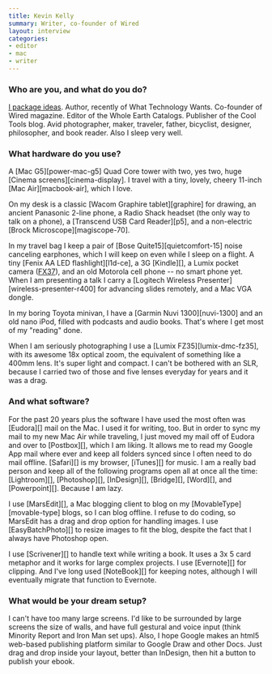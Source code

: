 ```yaml
---
title: Kevin Kelly
summary: Writer, co-founder of Wired
layout: interview
categories:
- editor
- mac
- writer
---
```


### Who are you, and what do you do?

[I package ideas](http://www.kk.org/ "Kevin's website."). Author, recently of What Technology Wants. Co-founder of Wired magazine. Editor of the Whole Earth Catalogs. Publisher of the Cool Tools blog. Avid photographer, maker, traveler, father, bicyclist, designer, philosopher, and book reader. Also I sleep very well.

### What hardware do you use?

A [Mac G5][power-mac-g5] Quad Core tower with two, yes two, huge [Cinema screens][cinema-display]. I travel with a tiny, lovely, cheery 11-inch [Mac Air][macbook-air], which I love.

On my desk is a classic [Wacom Graphire tablet][graphire] for drawing, an ancient Panasonic 2-line phone, a Radio Shack headset (the only way to talk on a phone), a [Transcend USB Card Reader][p5], and a non-electric [Brock Microscope][magiscope-70].

In my travel bag I keep a pair of [Bose Quite15][quietcomfort-15] noise canceling earphones, which I will keep on even while I sleep on a flight. A tiny [Fenix AA LED flashlight][l1d-ce], a 3G [Kindle][], a Lumix pocket camera ([FX37](lumix-dmc-fx37)), and an old Motorola cell phone -- no smart phone yet. When I am presenting a talk I carry a [Logitech Wireless Presenter][wireless-presenter-r400] for advancing slides remotely, and a Mac VGA dongle.

In my boring Toyota minivan, I have a [Garmin Nuvi 1300][nuvi-1300] and an old nano iPod, filled with podcasts and audio books. That's where I get most of my "reading" done.

When I am seriously photographing I use a [Lumix FZ35][lumix-dmc-fz35], with its awesome 18x optical zoom, the equivalent of something like a 400mm lens. It's super light and compact. I can't be bothered with an SLR, because I carried two of those and five lenses everyday for years and it was a drag.

### And what software?

For the past 20 years plus the software I have used the most often was [Eudora][] mail on the Mac. I used it for writing, too. But in order to sync my mail to my new Mac Air while traveling, I just moved my mail off of Eudora and over to [Postbox][], which I am liking. It allows me to read my Google App mail where ever and keep all folders synced since I often need to do mail offline. [Safari][] is my browser, [iTunes][] for music. I am a really bad person and keep all of the following programs open all at once all the time: [Lightroom][], [Photoshop][], [InDesign][], [Bridge][], [Word][], and [Powerpoint][]. Because I am lazy.

I use [MarsEdit][], a Mac blogging client to blog on my [MovableType][movable-type] blogs, so I can blog offline. I refuse to do coding, so MarsEdit has a drag and drop option for handling images. I use [EasyBatchPhoto][] to resize images to fit the blog, despite the fact that I always have Photoshop open.

I use [Scrivener][] to handle text while writing a book. It uses a 3x 5 card metaphor and it works for large complex projects. I use [Evernote][] for clipping. And I've long used [NoteBook][] for keeping notes, although I will eventually migrate that function to Evernote.

### What would be your dream setup?

I can't have too many large screens. I'd like to be surrounded by large screens the size of walls, and have full gestural and voice input (think Minority Report and Iron Man set ups). Also, I hope Google makes an html5 web-based publishing platform similar to Google Draw and other Docs. Just drag and drop inside your layout, better than InDesign, then hit a button to publish your ebook.